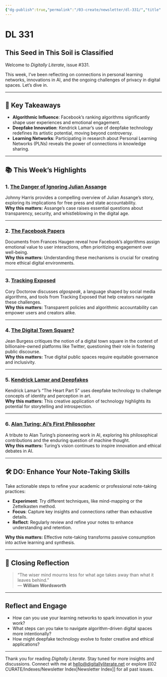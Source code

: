 ```yaml
---
{"dg-publish":true,"permalink":"/03-create/newsletter/dl-331/","title":"This Seed in This Soil is Classified","tags":["facebook","privacy","reading","research","security","twitter"]}
---
```



# DL 331

## This Seed in This Soil is Classified  

Welcome to _Digitally Literate_, issue #331.  

This week, I’ve been reflecting on connections in personal learning networks, innovations in AI, and the ongoing challenges of privacy in digital spaces. Let’s dive in.  

---

## 🔖 Key Takeaways  

- **Algorithmic Influence**: Facebook’s ranking algorithms significantly shape user experiences and emotional engagement.  
- **Deepfake Innovation**: Kendrick Lamar’s use of deepfake technology redefines its artistic potential, moving beyond controversy.  
- **Learning Networks**: Participating in research about Personal Learning Networks (PLNs) reveals the power of connections in knowledge sharing.  

---

## 📚 This Week’s Highlights  

### 1. **[The Danger of Ignoring Julian Assange](https://www.youtube.com/watch?v=P6bVl47kdNk)**  
Johnny Harris provides a compelling overview of Julian Assange’s story, exploring its implications for free press and state accountability.  
**Why this matters:** Assange’s case raises essential questions about transparency, security, and whistleblowing in the digital age.  

---

### 2. **[The Facebook Papers](https://gizmodo.com/facebook-news-feed-ranking-algorithms-how-they-work-1848814459)**  
Documents from Frances Haugen reveal how Facebook’s algorithms assign emotional value to user interactions, often prioritizing engagement over well-being.  
**Why this matters:** Understanding these mechanisms is crucial for creating more ethical digital environments.  

---

### 3. **[Tracking Exposed](https://www.eff.org/deeplinks/2022/05/tracking-exposed-demanding-gods-explain-themselves)**  
Cory Doctorow discusses _algospeak_, a language shaped by social media algorithms, and tools from Tracking Exposed that help creators navigate these challenges.  
**Why this matters:** Transparent policies and algorithmic accountability can empower users and creators alike.  

---

### 4. **[The Digital Town Square?](https://theconversation.com/the-digital-town-square-what-does-it-mean-when-billionaires-own-the-online-spaces-where-we-gather-182047)**  
Jean Burgess critiques the notion of a digital town square in the context of billionaire-owned platforms like Twitter, questioning their role in fostering public discourse.  
**Why this matters:** True digital public spaces require equitable governance and inclusivity.  

---

### 5. **[Kendrick Lamar and Deepfakes](https://pitchfork.com/thepitch/kendrick-lamar-the-heart-part-5-video-deepfake-technology/)**  
Kendrick Lamar’s “The Heart Part 5” uses deepfake technology to challenge concepts of identity and perception in art.  
**Why this matters:** This creative application of technology highlights its potential for storytelling and introspection.  

---

### 6. **[Alan Turing: AI’s First Philosopher](https://aeon.co/essays/why-we-should-remember-alan-turing-as-a-philosopher)**  
A tribute to Alan Turing’s pioneering work in AI, exploring his philosophical contributions and the enduring question of machine thought.  
**Why this matters:** Turing’s vision continues to inspire innovation and ethical debates in AI.  

---

## 🛠️ DO: Enhance Your Note-Taking Skills  

Take actionable steps to refine your academic or professional note-taking practices:  

- **Experiment**: Try different techniques, like mind-mapping or the Zettelkasten method.  
- **Focus**: Capture key insights and connections rather than exhaustive details.  
- **Reflect**: Regularly review and refine your notes to enhance understanding and retention.  

**Why this matters:** Effective note-taking transforms passive consumption into active learning and synthesis.  

---

## 🌟 Closing Reflection  

> “The wiser mind mourns less for what age takes away than what it leaves behind.”  
> — **William Wordsworth**

---

## Reflect and Engage  

- How can you use your learning networks to spark innovation in your work?  
- What steps can you take to navigate algorithm-driven digital spaces more intentionally?  
- How might deepfake technology evolve to foster creative and ethical applications?  

---

Thank you for reading _Digitally Literate_. Stay tuned for more insights and discussions. Connect with me at [hello@digitallyliterate.net](mailto:hello@digitallyliterate.net) or explore [[02 CURATE/Indexes/Newsletter Index\|Newsletter Index]] for all past issues.  
